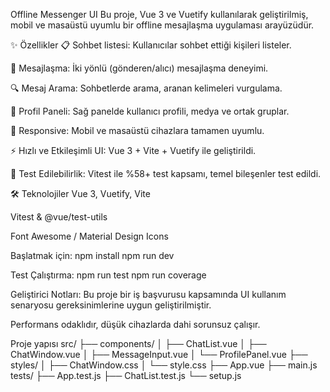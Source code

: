Offline Messenger UI
Bu proje, Vue 3 ve Vuetify kullanılarak geliştirilmiş, mobil ve masaüstü uyumlu bir offline mesajlaşma uygulaması arayüzüdür.

✨ Özellikler
📋 Sohbet listesi: Kullanıcılar sohbet ettiği kişileri listeler.

💬 Mesajlaşma: İki yönlü (gönderen/alıcı) mesajlaşma deneyimi.

🔍 Mesaj Arama: Sohbetlerde arama, aranan kelimeleri vurgulama.

👤 Profil Paneli: Sağ panelde kullanıcı profili, medya ve ortak gruplar.

📱 Responsive: Mobil ve masaüstü cihazlara tamamen uyumlu.

⚡ Hızlı ve Etkileşimli UI: Vue 3 + Vite + Vuetify ile geliştirildi.

🧪 Test Edilebilirlik: Vitest ile %58+ test kapsamı, temel bileşenler test edildi.

🛠️ Teknolojiler
Vue 3, Vuetify, Vite

Vitest & @vue/test-utils

Font Awesome / Material Design Icons

Başlatmak için:
npm install
npm run dev


Test Çalıştırma:
npm run test
npm run coverage

Geliştirici Notları:
Bu proje bir iş başvurusu kapsamında UI kullanım senaryosu gereksinimlerine uygun geliştirilmiştir.

Performans odaklıdır, düşük cihazlarda dahi sorunsuz çalışır.

Proje yapısı
src/
├── components/
│   ├── ChatList.vue
│   ├── ChatWindow.vue
│   ├── MessageInput.vue
│   └── ProfilePanel.vue
├── styles/
│   ├── ChatWindow.css
│   └── style.css
├── App.vue
├── main.js
tests/
├── App.test.js
├── ChatList.test.js
└── setup.js


